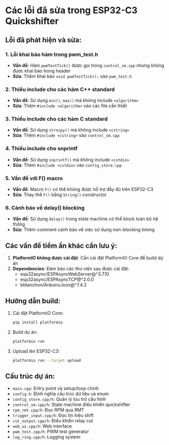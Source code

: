 # Các lỗi đã sửa trong ESP32-C3 Quickshifter

## Lỗi đã phát hiện và sửa:

### 1. Lỗi khai báo hàm trong pwm_test.h
- **Vấn đề**: Hàm `pwmTestTick()` được gọi trong `control_sm.cpp` nhưng không được khai báo trong header
- **Sửa**: Thêm khai báo `void pwmTestTick();` vào `pwm_test.h`

### 2. Thiếu include cho các hàm C++ standard
- **Vấn đề**: Sử dụng `min()`, `max()` mà không include `<algorithm>`
- **Sửa**: Thêm `#include <algorithm>` vào các file cần thiết

### 3. Thiếu include cho các hàm C standard
- **Vấn đề**: Sử dụng `strncpy()` mà không include `<cstring>`
- **Sửa**: Thêm `#include <cstring>` vào `control_sm.cpp`

### 4. Thiếu include cho snprintf
- **Vấn đề**: Sử dụng `snprintf()` mà không include `<cstdio>`
- **Sửa**: Thêm `#include <cstdio>` vào `config_store.cpp`

### 5. Vấn đề với F() macro
- **Vấn đề**: Macro `F()` có thể không được hỗ trợ đầy đủ trên ESP32-C3
- **Sửa**: Thay thế `F()` bằng `String()` constructor

### 6. Cảnh báo về delay() blocking
- **Vấn đề**: Sử dụng `delay()` trong state machine có thể block toàn bộ hệ thống
- **Sửa**: Thêm comment cảnh báo về việc sử dụng non-blocking timing

## Các vấn đề tiềm ẩn khác cần lưu ý:

1. **PlatformIO không được cài đặt**: Cần cài đặt PlatformIO Core để build dự án
2. **Dependencies**: Đảm bảo các thư viện sau được cài đặt:
   - esp32async/ESPAsyncWebServer@^3.7.10
   - esp32async/ESPAsyncTCP@^2.0.0
   - bblanchon/ArduinoJson@^7.4.2

## Hướng dẫn build:

1. Cài đặt PlatformIO Core:
   ```bash
   pip install platformio
   ```

2. Build dự án:
   ```bash
   platformio run
   ```

3. Upload lên ESP32-C3:
   ```bash
   platformio run --target upload
   ```

## Cấu trúc dự án:
- `main.cpp`: Entry point và setup/loop chính
- `config.h`: Định nghĩa cấu trúc dữ liệu và enum
- `config_store.cpp/h`: Quản lý lưu trữ cấu hình
- `control_sm.cpp/h`: State machine điều khiển quickshifter
- `rpm_rmt.cpp/h`: Đọc RPM qua RMT
- `trigger_input.cpp/h`: Đọc tín hiệu shift
- `cut_output.cpp/h`: Điều khiển relay cut
- `web_ui.cpp/h`: Web interface
- `pwm_test.cpp/h`: PWM test generator
- `log_ring.cpp/h`: Logging system
